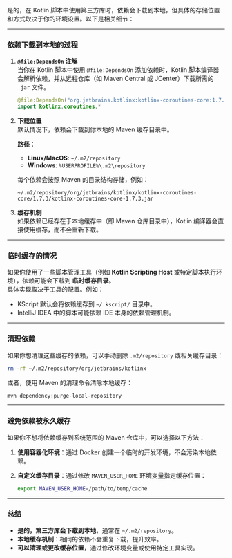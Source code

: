 是的，在 Kotlin 脚本中使用第三方库时，依赖会下载到本地，但具体的存储位置和方式取决于你的环境设置。以下是相关细节：

---

### **依赖下载到本地的过程**

1. **`@file:DependsOn` 注解**  
    当你在 Kotlin 脚本中使用 `@file:DependsOn` 添加依赖时，Kotlin 脚本编译器会解析依赖，并从远程仓库（如 Maven Central 或 JCenter）下载所需的 `.jar` 文件。
    
    ```kotlin
    @file:DependsOn("org.jetbrains.kotlinx:kotlinx-coroutines-core:1.7.3")
    import kotlinx.coroutines.*
    ```
    
2. **下载位置**  
    默认情况下，依赖会下载到你本地的 Maven 缓存目录中。
    
    **路径**：
    
    - **Linux/MacOS**: `~/.m2/repository`
    - **Windows**: `%USERPROFILE%\.m2\repository`
    
    每个依赖会按照 Maven 的目录结构存储，例如：
    
    ```
    ~/.m2/repository/org/jetbrains/kotlinx/kotlinx-coroutines-core/1.7.3/kotlinx-coroutines-core-1.7.3.jar
    ```
    
3. **缓存机制**  
    如果依赖已经存在于本地缓存中（即 Maven 仓库目录中），Kotlin 编译器会直接使用缓存，而不会重新下载。
    

---

### **临时缓存的情况**

如果你使用了一些脚本管理工具（例如 **Kotlin Scripting Host** 或特定脚本执行环境），依赖可能会下载到 **临时缓存目录**。  
具体实现取决于工具的配置。例如：

- KScript 默认会将依赖缓存到 `~/.kscript/` 目录中。
- IntelliJ IDEA 中的脚本可能依赖 IDE 本身的依赖管理机制。

---

### **清理依赖**

如果你想清理这些缓存的依赖，可以手动删除 `.m2/repository` 或相关缓存目录：

```bash
rm -rf ~/.m2/repository/org/jetbrains/kotlinx
```

或者，使用 Maven 的清理命令清除本地缓存：

```bash
mvn dependency:purge-local-repository
```

---

### **避免依赖被永久缓存**

如果你不想将依赖缓存到系统范围的 Maven 仓库中，可以选择以下方法：

1. **使用容器化环境**：通过 Docker 创建一个临时的开发环境，不会污染本地依赖。
2. **自定义缓存目录**：通过修改 `MAVEN_USER_HOME` 环境变量指定缓存位置：
    
    ```bash
    export MAVEN_USER_HOME=/path/to/temp/cache
    ```
    

---

### **总结**

- **是的，第三方库会下载到本地**，通常在 `~/.m2/repository`。
- **本地缓存机制**：相同的依赖不会重复下载，提升效率。
- **可以清理或更改缓存位置**，通过修改环境变量或使用特定工具实现。